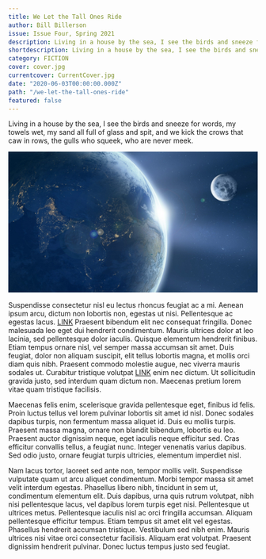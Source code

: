 ```yaml
---
title: We Let the Tall Ones Ride
author: Bill Billerson
issue: Issue Four, Spring 2021
description: Living in a house by the sea, I see the birds and sneeze for words, my towels wet, my sand all full of glass and spit, and we kick the crows that caw in rows, the gulls who squeek, who are never meek.<p>Suspendisse consectetur nisl eu lectus rhoncus feugiat ac a mi.</p><p>Maecenas felis enim, scelerisque gravida pellentesque eget, finibus id felis.</p><p>Maecenas felis enim, scelerisque gravida pellentesque eget, finibus id felis. Maecenas felis enim, scelerisque gravida pellentesque eget, finibus id felis.</p><p>Nam lacus tortor, laoreet sed ante non, tempor mollis velit? <a href="https://www.havenquarterly.com/we-let-the-tall-ones-ride/">[<i>>>continue>></i>]</a></p>
shortdescription: Living in a house by the sea, I see the birds and sneeze for words, my towels wet, my sand all full of glass and spit, and we kick the crows that caw in rows, the gulls who squeek, who are never meek. <a href="https://www.havenquarterly.com/we-let-the-tall-ones-ride/">[<i>>>continue>></i>]</a>
category: FICTION
cover: cover.jpg
currentcover: CurrentCover.jpg
date: "2020-06-03T00:00:00.000Z"
path: "/we-let-the-tall-ones-ride"
featured: false
---
```


Living in a house by the sea, I see the birds and sneeze for words, my towels wet, my sand all full of glass and spit, and we kick the crows that caw in rows, the gulls who squeek, who are never meek.

![image](./cover.jpg)

Suspendisse consectetur nisl eu lectus rhoncus feugiat ac a mi. Aenean ipsum arcu, dictum non lobortis non, egestas ut nisi. Pellentesque ac egestas lacus. [LINK](https://attackingpixels.com) Praesent bibendum elit nec consequat fringilla. Donec malesuada leo eget dui hendrerit condimentum. Mauris ultrices dolor at leo lacinia, sed pellentesque dolor iaculis. Quisque elementum hendrerit finibus. Etiam tempus ornare nisl, vel semper massa accumsan sit amet. Duis feugiat, dolor non aliquam suscipit, elit tellus lobortis magna, et mollis orci diam quis nibh. Praesent commodo molestie augue, nec viverra mauris sodales ut. Curabitur tristique volutpat [LINK](https://attackingpixels.com) enim nec dictum. Ut sollicitudin gravida justo, sed interdum quam dictum non. Maecenas pretium lorem vitae quam tristique facilisis.

Maecenas felis enim, scelerisque gravida pellentesque eget, finibus id felis. Proin luctus tellus vel lorem pulvinar lobortis sit amet id nisl. Donec sodales dapibus turpis, non fermentum massa aliquet id. Duis eu mollis turpis. Praesent massa magna, ornare non blandit bibendum, lobortis eu leo. Praesent auctor dignissim neque, eget iaculis neque efficitur sed. Cras efficitur convallis tellus, a feugiat nunc. Integer venenatis varius dapibus. Sed odio justo, ornare feugiat turpis ultricies, elementum imperdiet nisl.

Nam lacus tortor, laoreet sed ante non, tempor mollis velit. Suspendisse vulputate quam ut arcu aliquet condimentum. Morbi tempor massa sit amet velit interdum egestas. Phasellus libero nibh, tincidunt in sem ut, condimentum elementum elit. Duis dapibus, urna quis rutrum volutpat, nibh nisi pellentesque lacus, vel dapibus lorem turpis eget nisi. Pellentesque ut ultrices metus. Pellentesque iaculis nisl ac orci fringilla accumsan. Aliquam pellentesque efficitur tempus. Etiam tempus sit amet elit vel egestas. Phasellus hendrerit accumsan tristique. Vestibulum sed nibh enim. Mauris ultrices nisi vitae orci consectetur facilisis. Aliquam erat volutpat. Praesent dignissim hendrerit pulvinar. Donec luctus tempus justo sed feugiat.
